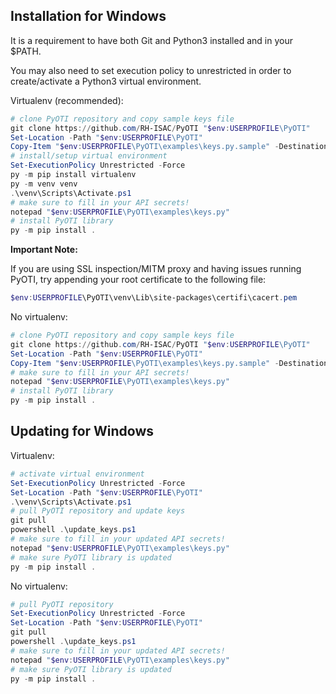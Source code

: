 ## Installation for Windows
It is a requirement to have both Git and Python3 installed and in your $PATH.

You may also need to set execution policy to unrestricted in order to create/activate a Python3 virtual environment.

Virtualenv (recommended):
```powershell
# clone PyOTI repository and copy sample keys file
git clone https://github.com/RH-ISAC/PyOTI "$env:USERPROFILE\PyOTI"
Set-Location -Path "$env:USERPROFILE\PyOTI"
Copy-Item "$env:USERPROFILE\PyOTI\examples\keys.py.sample" -Destination "$env:USERPROFILE\PyOTI\examples\keys.py"
# install/setup virtual environment
Set-ExecutionPolicy Unrestricted -Force
py -m pip install virtualenv
py -m venv venv
.\venv\Scripts\Activate.ps1
# make sure to fill in your API secrets!
notepad "$env:USERPROFILE\PyOTI\examples\keys.py"
# install PyOTI library
py -m pip install .
```

**Important Note:** 

If you are using SSL inspection/MITM proxy and having issues running PyOTI, try appending your root certificate to the following file:
```powershell
$env:USERPROFILE\PyOTI\venv\Lib\site-packages\certifi\cacert.pem
```

No virtualenv:
```powershell
# clone PyOTI repository and copy sample keys file
git clone https://github.com/RH-ISAC/PyOTI "$env:USERPROFILE\PyOTI"
Set-Location -Path "$env:USERPROFILE\PyOTI"
Copy-Item "$env:USERPROFILE\PyOTI\examples\keys.py.sample" -Destination "$env:USERPROFILE\PyOTI\examples\keys.py"
# make sure to fill in your API secrets!
notepad "$env:USERPROFILE\PyOTI\examples\keys.py"
# install PyOTI library
py -m pip install .
```
##

## Updating for Windows
Virtualenv:
```powershell
# activate virtual environment
Set-ExecutionPolicy Unrestricted -Force
Set-Location -Path "$env:USERPROFILE\PyOTI"
.\venv\Scripts\Activate.ps1
# pull PyOTI repository and update keys
git pull
powershell .\update_keys.ps1 
# make sure to fill in your updated API secrets!
notepad "$env:USERPROFILE\PyOTI\examples\keys.py"
# make sure PyOTI library is updated
py -m pip install .
```
No virtualenv:
```powershell
# pull PyOTI repository
Set-ExecutionPolicy Unrestricted -Force
Set-Location -Path "$env:USERPROFILE\PyOTI"
git pull
powershell .\update_keys.ps1 
# make sure to fill in your updated API secrets!
notepad "$env:USERPROFILE\PyOTI\examples\keys.py"
# make sure PyOTI library is updated
py -m pip install .
```